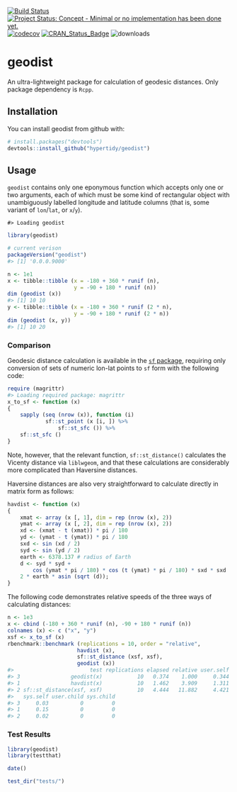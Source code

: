 <!-- README.md is generated from README.Rmd. Please edit that file -->
[![Build
Status](https://travis-ci.org/hypertidy/geodist.svg)](https://travis-ci.org/hypertidy/geodist)
[![Project Status: Concept - Minimal or no implementation has been done
yet.](http://www.repostatus.org/badges/0.1.0/concept.svg)](http://www.repostatus.org/#concept)
[![codecov](https://codecov.io/gh/hypertidy/geodist/branch/master/graph/badge.svg)](https://codecov.io/gh/hypertidy/geodist)
[![CRAN\_Status\_Badge](http://www.r-pkg.org/badges/version/geodist)](http://cran.r-project.org/web/packages/geodist)
![downloads](http://cranlogs.r-pkg.org/badges/grand-total/geodist)

geodist
=======

An ultra-lightweight package for calculation of geodesic distances. Only
package dependency is `Rcpp`.

Installation
------------

You can install geodist from github with:

``` r
# install.packages("devtools")
devtools::install_github("hypertidy/geodist")
```

Usage
-----

`geodist` contains only one eponymous function which accepts only one or
two arguments, each of which must be some kind of rectangular object
with unambiguously labelled longitude and latitude columns (that is,
some variant of `lon`/`lat`, or `x`/`y`).

    #> Loading geodist

``` r
library(geodist)
```

``` r
# current verison
packageVersion("geodist")
#> [1] '0.0.0.9000'
```

``` r
n <- 1e1
x <- tibble::tibble (x = -180 + 360 * runif (n),
                     y = -90 + 180 * runif (n))
dim (geodist (x))
#> [1] 10 10
y <- tibble::tibble (x = -180 + 360 * runif (2 * n),
                     y = -90 + 180 * runif (2 * n))
dim (geodist (x, y))
#> [1] 10 20
```

### Comparison

Geodesic distance calculation is available in the [`sf`
package](https://cran.r-project.org/package=sf), requiring only
conversion of sets of numeric lon-lat points to `sf` form with the
following code:

``` r
require (magrittr)
#> Loading required package: magrittr
x_to_sf <- function (x)
{
    sapply (seq (nrow (x)), function (i)
            sf::st_point (x [i, ]) %>%
                sf::st_sfc ()) %>%
    sf::st_sfc ()
}
```

Note, however, that the relevant function, `sf::st_distance()`
calculates the Vicenty distance via `liblwgeom`, and that these
calculations are considerably more complicated than Haversine distances.

Haversine distances are also very straightforward to calculate directly
in matrix form as follows:

``` r
havdist <- function (x)
{
    xmat <- array (x [, 1], dim = rep (nrow (x), 2))
    ymat <- array (x [, 2], dim = rep (nrow (x), 2))
    xd <- (xmat - t (xmat)) * pi / 180
    yd <- (ymat - t (ymat)) * pi / 180
    sxd <- sin (xd / 2)
    syd <- sin (yd / 2)
    earth <- 6378.137 # radius of Earth
    d <- syd * syd +
        cos (ymat * pi / 180) * cos (t (ymat) * pi / 180) * sxd * sxd
    2 * earth * asin (sqrt (d));
}
```

The following code demonstrates relative speeds of the three ways of
calculating distances:

``` r
n <- 1e3
x <- cbind (-180 + 360 * runif (n), -90 + 180 * runif (n))
colnames (x) <- c ("x", "y")
xsf <- x_to_sf (x)
rbenchmark::benchmark (replications = 10, order = "relative",
                      havdist (x),
                      sf::st_distance (xsf, xsf),
                      geodist (x))
#>                        test replications elapsed relative user.self
#> 3                geodist(x)           10   0.374    1.000     0.344
#> 1                havdist(x)           10   1.462    3.909     1.311
#> 2 sf::st_distance(xsf, xsf)           10   4.444   11.882     4.421
#>   sys.self user.child sys.child
#> 3     0.03          0         0
#> 1     0.15          0         0
#> 2     0.02          0         0
```

### Test Results

``` r
library(geodist)
library(testthat)

date()

test_dir("tests/")
```
